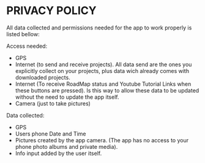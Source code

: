 # PRIVACY POLICY

All data collected and permissions needed for the app to work properly is listed bellow:

Access needed:
- GPS
- Internet (to send and receive projects). All data send are the ones you explicitly collect on your projects, plus data wich already comes with downloaded projects.
- Internet (To receive RoadMap status and Youtube Tutorial Links when these buttons are pressed). Is this way to allow these data to be updated without the need to update the app itself.
- Camera (just to take pictures)

Data collected:
- GPS
- Users phone Date and Time
- Pictures created by the app camera. (The app has no access to your phone photo albums and private media).
- Info input added by the user itself.
